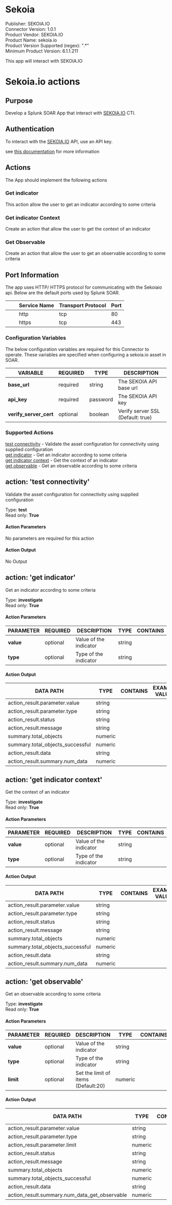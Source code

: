 [comment]: # "Auto-generated SOAR connector documentation"
# Sekoia

Publisher: SEKOIA.IO  
Connector Version: 1.0.1  
Product Vendor: SEKOIA.IO  
Product Name: sekoia.io  
Product Version Supported (regex): ".\*"  
Minimum Product Version: 6.1.1.211  

This app will interact with SEKOIA.IO

[comment]: # "File: README.md"
[comment]: # "Copyright (c) 2023 SEKOIA.IO"
[comment]: # ""
[comment]: # "Licensed under the Apache License, Version 2.0 (the 'License');"
[comment]: # "you may not use this file except in compliance with the License."
[comment]: # "You may obtain a copy of the License at"
[comment]: # ""
[comment]: # "    http://www.apache.org/licenses/LICENSE-2.0"
[comment]: # ""
[comment]: # "Unless required by applicable law or agreed to in writing, software distributed under"
[comment]: # "the License is distributed on an 'AS IS' BASIS, WITHOUT WARRANTIES OR CONDITIONS OF ANY KIND,"
[comment]: # "either express or implied. See the License for the specific language governing permissions"
[comment]: # "and limitations under the License."
[comment]: # ""
# Sekoia.io actions
## Purpose

Develop a Splunk SOAR App that interact with [SEKOIA.IO](http://SEKOIA.IO) CTI.

## Authentication

To interact with the [SEKOIA.IO](http://SEKOIA.IO) API, use an API key.

see [this documentation](https://docs.sekoia.io/cti/features/integrations/api/) for more information

## Actions

The App should implement the following actions

### Get indicator

This action  allow the user to get an indicator according to some criteria

### Get indicator Context

Create an action that allow the user to get the context of an indicator

### Get Observable

Create an action that allow the user to get an observable according to some criteria

## Port Information

The app uses HTTP/ HTTPS protocol for communicating with the Sekoiaio api. Below are the default
ports used by Splunk SOAR.

|         Service Name | Transport Protocol | Port |
|----------------------|--------------------|------|
|         http         | tcp                | 80   |
|         https        | tcp                | 443  |


### Configuration Variables
The below configuration variables are required for this Connector to operate.  These variables are specified when configuring a sekoia.io asset in SOAR.

VARIABLE | REQUIRED | TYPE | DESCRIPTION
-------- | -------- | ---- | -----------
**base_url** |  required  | string | The SEKOIA API base url
**api_key** |  required  | password | The SEKOIA API key
**verify_server_cert** |  optional  | boolean | Verify server SSL (Default: true)

### Supported Actions  
[test connectivity](#action-test-connectivity) - Validate the asset configuration for connectivity using supplied configuration  
[get indicator](#action-get-indicator) - Get an indicator according to some criteria  
[get indicator context](#action-get-indicator-context) - Get the context of an indicator  
[get observable](#action-get-observable) - Get an observable according to some criteria  

## action: 'test connectivity'
Validate the asset configuration for connectivity using supplied configuration

Type: **test**  
Read only: **True**

#### Action Parameters
No parameters are required for this action

#### Action Output
No Output  

## action: 'get indicator'
Get an indicator according to some criteria

Type: **investigate**  
Read only: **True**

#### Action Parameters
PARAMETER | REQUIRED | DESCRIPTION | TYPE | CONTAINS
--------- | -------- | ----------- | ---- | --------
**value** |  optional  | Value of the indicator | string | 
**type** |  optional  | Type of the indicator | string | 

#### Action Output
DATA PATH | TYPE | CONTAINS | EXAMPLE VALUES
--------- | ---- | -------- | --------------
action_result.parameter.value | string |  |  
action_result.parameter.type | string |  |  
action_result.status | string |  |  
action_result.message | string |  |  
summary.total_objects | numeric |  |  
summary.total_objects_successful | numeric |  |  
action_result.data | string |  |  
action_result.summary.num_data | numeric |  |    

## action: 'get indicator context'
Get the context of an indicator

Type: **investigate**  
Read only: **True**

#### Action Parameters
PARAMETER | REQUIRED | DESCRIPTION | TYPE | CONTAINS
--------- | -------- | ----------- | ---- | --------
**value** |  optional  | Value of the indicator | string | 
**type** |  optional  | Type of the indicator | string | 

#### Action Output
DATA PATH | TYPE | CONTAINS | EXAMPLE VALUES
--------- | ---- | -------- | --------------
action_result.parameter.value | string |  |  
action_result.parameter.type | string |  |  
action_result.status | string |  |  
action_result.message | string |  |  
summary.total_objects | numeric |  |  
summary.total_objects_successful | numeric |  |  
action_result.data | string |  |  
action_result.summary.num_data | numeric |  |    

## action: 'get observable'
Get an observable according to some criteria

Type: **investigate**  
Read only: **True**

#### Action Parameters
PARAMETER | REQUIRED | DESCRIPTION | TYPE | CONTAINS
--------- | -------- | ----------- | ---- | --------
**value** |  optional  | Value of the indicator | string | 
**type** |  optional  | Type of the indicator | string | 
**limit** |  optional  | Set the limit of items (Default:20) | numeric | 

#### Action Output
DATA PATH | TYPE | CONTAINS | EXAMPLE VALUES
--------- | ---- | -------- | --------------
action_result.parameter.value | string |  |  
action_result.parameter.type | string |  |  
action_result.parameter.limit | numeric |  |  
action_result.status | string |  |  
action_result.message | string |  |  
summary.total_objects | numeric |  |  
summary.total_objects_successful | numeric |  |  
action_result.data | string |  |  
action_result.summary.num_data_get_observable | numeric |  |  